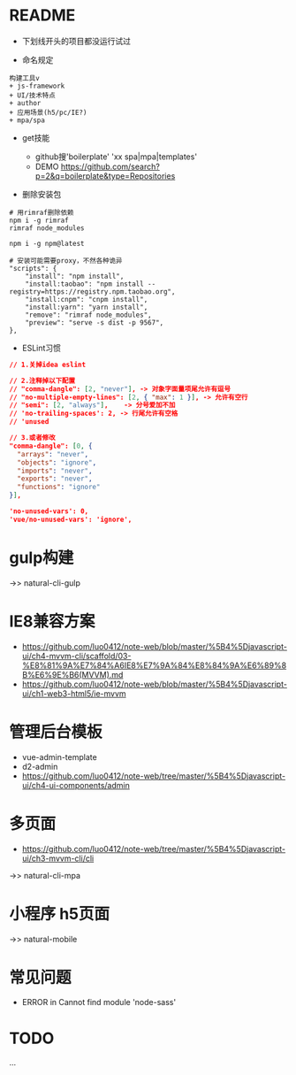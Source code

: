# README

- 下划线开头的项目都没运行试过

- 命名规定

```
构建工具v 
+ js-framework 
+ UI/技术特点 
+ author 
+ 应用场景(h5/pc/IE?) 
+ mpa/spa
```

- get技能

    - github搜'boilerplate' 'xx spa|mpa|templates' 
    - DEMO https://github.com/search?p=2&q=boilerplate&type=Repositories

- 删除安装包

```shell
# 用rimraf删除依赖
npm i -g rimraf
rimraf node_modules

npm i -g npm@latest
 
# 安装可能需要proxy，不然各种诡异 
"scripts": {
    "install": "npm install",
    "install:taobao": "npm install --registry=https://registry.npm.taobao.org",
    "install:cnpm": "cnpm install",
    "install:yarn": "yarn install",
    "remove": "rimraf node_modules",
    "preview": "serve -s dist -p 9567",
},
``` 

- ESLint习惯
     
```json
// 1.关掉idea eslint

// 2.注释掉以下配置
// "comma-dangle": [2, "never"], -> 对象字面量项尾允许有逗号
// "no-multiple-empty-lines": [2, { "max": 1 }], -> 允许有空行    
// "semi": [2, "always"],    -> 分号爱加不加
// 'no-trailing-spaces': 2, -> 行尾允许有空格
// 'unused

// 3.或者修改
"comma-dangle": [0, {
  "arrays": "never",
  "objects": "ignore",
  "imports": "never",
  "exports": "never",
  "functions": "ignore"
}],

'no-unused-vars': 0,
'vue/no-unused-vars': 'ignore',

```   
    
# gulp构建

->> natural-cli-gulp

# IE8兼容方案

- https://github.com/luo0412/note-web/blob/master/%5B4%5Djavascript-ui/ch4-mvvm-cli/scaffold/03-%E8%81%9A%E7%84%A6IE8%E7%9A%84%E8%84%9A%E6%89%8B%E6%9E%B6(MVVM).md
- https://github.com/luo0412/note-web/blob/master/%5B4%5Djavascript-ui/ch1-web3-html5/ie-mvvm


# 管理后台模板

- vue-admin-template
- d2-admin
- https://github.com/luo0412/note-web/tree/master/%5B4%5Djavascript-ui/ch4-ui-components/admin

# 多页面

- https://github.com/luo0412/note-web/tree/master/%5B4%5Djavascript-ui/ch3-mvvm-cli/cli

->> natural-cli-mpa

# 小程序 h5页面 

->> natural-mobile

# 常见问题

- ERROR in Cannot find module 'node-sass'

# TODO 

...
